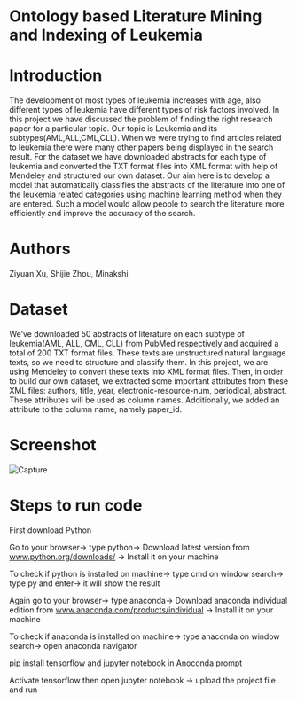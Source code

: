 # Ontology based Literature Mining and Indexing of Leukemia

# Introduction

The development of most types of leukemia increases with age, also different types of leukemia have different types of risk factors involved. In this project we have discussed the problem of finding the right research paper for a particular topic. Our topic is Leukemia and its subtypes(AML,ALL,CML,CLL). When we were trying to find articles related to leukemia there were many other papers being displayed in the search result. For the dataset we have downloaded abstracts for each type of leukemia and converted the TXT format files into XML format with help of Mendeley and structured our own dataset. Our aim here is to develop a model that automatically classifies the abstracts of the literature into one of the leukemia related categories using machine learning method when they are entered. Such a model would allow people to search the literature more efficiently and improve the accuracy of the search.

# Authors
Ziyuan Xu, Shijie Zhou, Minakshi

# Dataset

We’ve downloaded 50 abstracts of literature on each subtype of leukemia(AML, ALL, CML, CLL) from PubMed respectively and acquired a total of 200 TXT format files. These texts are unstructured natural language texts, so we need to structure and classify them. In this project, we are using Mendeley to convert these texts into XML format files. Then, in order to build our own dataset, we extracted some important attributes from these XML files: authors, title, year, electronic-resource-num, periodical, abstract. These attributes will be used as column names. Additionally, we added an attribute to the column name, namely paper_id. 

# Screenshot 

![Capture](https://user-images.githubusercontent.com/96027933/145858538-d39d3006-c4b1-461e-829f-8a5b0d1f4c46.PNG)

  
# Steps to run code

First download Python

Go to your browser-> type python-> Download latest version from www.python.org/downloads/ -> Install it on your machine

To check if python is installed on machine-> type cmd on window search-> type py and enter-> it will show the result

Again go to your browser-> type anaconda-> Download anaconda individual edition from www.anaconda.com/products/individual -> Install it on your machine

To check if anaconda is installed on machine-> type anaconda on window search-> open anaconda navigator

pip install tensorflow and jupyter notebook in Anoconda prompt 

Activate tensorflow then open jupyter notebook -> upload the project file and run


